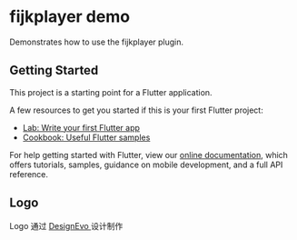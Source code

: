 # fijkplayer demo

Demonstrates how to use the fijkplayer plugin.

## Getting Started

This project is a starting point for a Flutter application.

A few resources to get you started if this is your first Flutter project:

- [Lab: Write your first Flutter app](https://flutter.dev/docs/get-started/codelab)
- [Cookbook: Useful Flutter samples](https://flutter.dev/docs/cookbook)

For help getting started with Flutter, view our 
[online documentation](https://flutter.dev/docs), which offers tutorials, 
samples, guidance on mobile development, and a full API reference.

## Logo

<div>Logo 通过 <a href="https://www.designevo.com/tw" title="免費線上logo製作軟體"> DesignEvo </a>设计制作</div>
